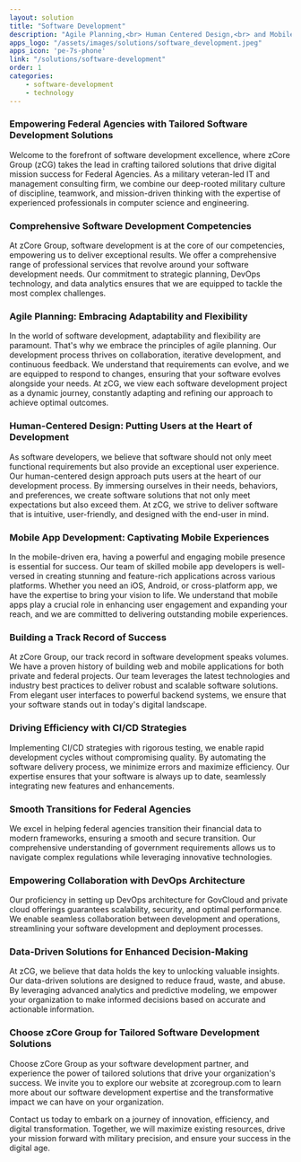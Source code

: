 ```yaml
---
layout: solution
title: "Software Development"
description: "Agile Planning,<br> Human Centered Design,<br> and Mobile App Development"
apps_logo: "/assets/images/solutions/software_development.jpeg"
apps_icon: 'pe-7s-phone'
link: "/solutions/software-development"
order: 1
categories:
    - software-development
    - technology
---
```

>
### Empowering Federal Agencies with Tailored Software Development Solutions
Welcome to the forefront of software development excellence, where zCore Group (zCG) takes the lead in crafting tailored solutions that drive digital mission success for Federal Agencies. As a military veteran-led IT and management consulting firm, we combine our deep-rooted military culture of discipline, teamwork, and mission-driven thinking with the expertise of experienced professionals in computer science and engineering.

### Comprehensive Software Development Competencies
At zCore Group, software development is at the core of our competencies, empowering us to deliver exceptional results. We offer a comprehensive range of professional services that revolve around your software development needs. Our commitment to strategic planning, DevOps technology, and data analytics ensures that we are equipped to tackle the most complex challenges.

### Agile Planning: Embracing Adaptability and Flexibility
In the world of software development, adaptability and flexibility are paramount. That's why we embrace the principles of agile planning. Our development process thrives on collaboration, iterative development, and continuous feedback. We understand that requirements can evolve, and we are equipped to respond to changes, ensuring that your software evolves alongside your needs. At zCG, we view each software development project as a dynamic journey, constantly adapting and refining our approach to achieve optimal outcomes.

### Human-Centered Design: Putting Users at the Heart of Development
As software developers, we believe that software should not only meet functional requirements but also provide an exceptional user experience. Our human-centered design approach puts users at the heart of our development process. By immersing ourselves in their needs, behaviors, and preferences, we create software solutions that not only meet expectations but also exceed them. At zCG, we strive to deliver software that is intuitive, user-friendly, and designed with the end-user in mind.

### Mobile App Development: Captivating Mobile Experiences
In the mobile-driven era, having a powerful and engaging mobile presence is essential for success. Our team of skilled mobile app developers is well-versed in creating stunning and feature-rich applications across various platforms. Whether you need an iOS, Android, or cross-platform app, we have the expertise to bring your vision to life. We understand that mobile apps play a crucial role in enhancing user engagement and expanding your reach, and we are committed to delivering outstanding mobile experiences.

### Building a Track Record of Success
At zCore Group, our track record in software development speaks volumes. We have a proven history of building web and mobile applications for both private and federal projects. Our team leverages the latest technologies and industry best practices to deliver robust and scalable software solutions. From elegant user interfaces to powerful backend systems, we ensure that your software stands out in today's digital landscape.

### Driving Efficiency with CI/CD Strategies
Implementing CI/CD strategies with rigorous testing, we enable rapid development cycles without compromising quality. By automating the software delivery process, we minimize errors and maximize efficiency. Our expertise ensures that your software is always up to date, seamlessly integrating new features and enhancements.

### Smooth Transitions for Federal Agencies
We excel in helping federal agencies transition their financial data to modern frameworks, ensuring a smooth and secure transition. Our comprehensive understanding of government requirements allows us to navigate complex regulations while leveraging innovative technologies.

### Empowering Collaboration with DevOps Architecture
Our proficiency in setting up DevOps architecture for GovCloud and private cloud offerings guarantees scalability, security, and optimal performance. We enable seamless collaboration between development and operations, streamlining your software development and deployment processes.

### Data-Driven Solutions for Enhanced Decision-Making
At zCG, we believe that data holds the key to unlocking valuable insights. Our data-driven solutions are designed to reduce fraud, waste, and abuse. By leveraging advanced analytics and predictive modeling, we empower your organization to make informed decisions based on accurate and actionable information.

### Choose zCore Group for Tailored Software Development Solutions
Choose zCore Group as your software development partner, and experience the power of tailored solutions that drive your organization's success. We invite you to explore our website at zcoregroup.com to learn more about our software development expertise and the transformative impact we can have on your organization.

Contact us today to embark on a journey of innovation, efficiency, and digital transformation. Together, we will maximize existing resources, drive your mission forward with military precision, and ensure your success in the digital age.
